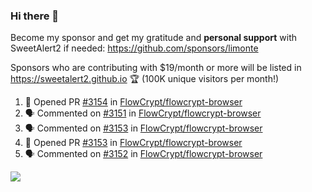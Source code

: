 ### Hi there 👋

Become my sponsor and get my gratitude and **personal support** with SweetAlert2 if needed: https://github.com/sponsors/limonte

Sponsors who are contributing with $19/month or more will be listed in https://sweetalert2.github.io 🏆 (100K unique visitors per month!)

<!--START_SECTION:activity-->
1. 💪 Opened PR [#3154](https://github.com/FlowCrypt/flowcrypt-browser/pull/3154) in [FlowCrypt/flowcrypt-browser](https://github.com/FlowCrypt/flowcrypt-browser)
2. 🗣 Commented on [#3151](https://github.com/FlowCrypt/flowcrypt-browser/issues/3151) in [FlowCrypt/flowcrypt-browser](https://github.com/FlowCrypt/flowcrypt-browser)
3. 🗣 Commented on [#3153](https://github.com/FlowCrypt/flowcrypt-browser/issues/3153) in [FlowCrypt/flowcrypt-browser](https://github.com/FlowCrypt/flowcrypt-browser)
4. 💪 Opened PR [#3153](https://github.com/FlowCrypt/flowcrypt-browser/pull/3153) in [FlowCrypt/flowcrypt-browser](https://github.com/FlowCrypt/flowcrypt-browser)
5. 🗣 Commented on [#3152](https://github.com/FlowCrypt/flowcrypt-browser/issues/3152) in [FlowCrypt/flowcrypt-browser](https://github.com/FlowCrypt/flowcrypt-browser)
<!--END_SECTION:activity-->

![](https://github-readme-stats.vercel.app/api?username=limonte&theme=vue&show_icons=true)
